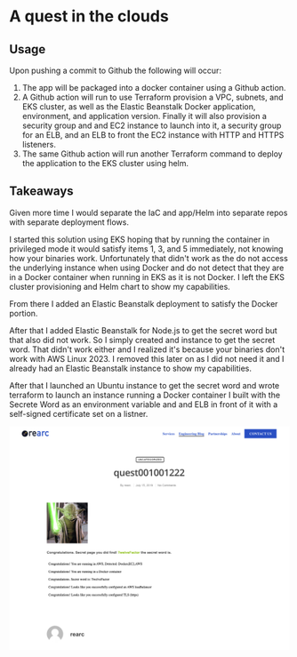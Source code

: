 # A quest in the clouds

## Usage
Upon pushing a commit to Github the following will occur:
1. The app will be packaged into a docker container using a Github action.
1. A Github action will run to use Terraform provision a VPC, subnets, and EKS cluster, as well as the Elastic Beanstalk Docker application, environment, and application version. Finally it will also provision a security group and and EC2 instance to launch into it, a security group for an ELB, and an ELB to front the EC2 instance with HTTP and HTTPS listeners.
1. The same Github action will run another Terraform command to deploy the application to the EKS cluster using helm.

## Takeaways
Given more time I would separate the IaC and app/Helm into separate repos with separate deployment flows.

I started this solution using EKS hoping that by running the container in privileged mode it would satisfy items 1, 3, and 5 immediately, not knowing how your binaries work. Unfortunately that didn't work as the do not access the underlying instance when using Docker and do not detect that they are in a Docker container when running in EKS as it is not Docker. I left the EKS cluster provisioning and Helm chart to show my capabilities.

From there I added an Elastic Beanstalk deployment to satisfy the Docker portion.

After that I added Elastic Beanstalk for Node.js to get the secret word but that also did not work. So I simply created and instance to get the secret word. That didn't work either and I realized it's because your binaries don't work with AWS Linux 2023. I removed this later on as I did not need it and I already had an Elastic Beanstalk instance to show my capabilities.

After that I launched an Ubuntu instance to get the secret word and wrote terraform to launch an instance running a Docker container I built with the Secrete Word as an environment variable and and ELB in front of it with a self-signed certificate set on a listner.


![alt Success!](https://raw.githubusercontent.com/esser-labs/rearc-quest/main/Success.png)
